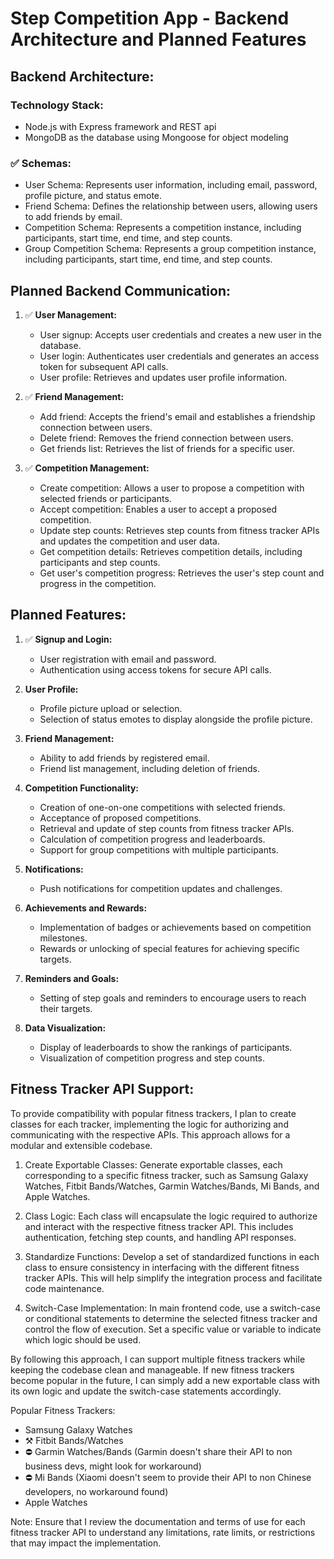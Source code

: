# Step Competition App - Backend Architecture and Planned Features

## Backend Architecture:

### Technology Stack:
- Node.js with Express framework and REST api
- MongoDB as the database using Mongoose for object modeling

### ✅ Schemas:
- User Schema: Represents user information, including email, password, profile picture, and status emote.
- Friend Schema: Defines the relationship between users, allowing users to add friends by email.
- Competition Schema: Represents a competition instance, including participants, start time, end time, and step counts.
- Group Competition Schema: Represents a group competition instance, including participants, start time, end time, and step counts.

## Planned Backend Communication:

1. ✅ **User Management:**
   - User signup: Accepts user credentials and creates a new user in the database.
   - User login: Authenticates user credentials and generates an access token for subsequent API calls.
   - User profile: Retrieves and updates user profile information.

2. ✅ **Friend Management:**
   - Add friend: Accepts the friend's email and establishes a friendship connection between users.
   - Delete friend: Removes the friend connection between users.
   - Get friends list: Retrieves the list of friends for a specific user.

3. ✅ **Competition Management:**
   - Create competition: Allows a user to propose a competition with selected friends or participants.
   - Accept competition: Enables a user to accept a proposed competition.
   - Update step counts: Retrieves step counts from fitness tracker APIs and updates the competition and user data.
   - Get competition details: Retrieves competition details, including participants and step counts.
   - Get user's competition progress: Retrieves the user's step count and progress in the competition.

## Planned Features:

1. ✅ **Signup and Login:**
   - User registration with email and password.
   - Authentication using access tokens for secure API calls.

2. **User Profile:**
   - Profile picture upload or selection.
   - Selection of status emotes to display alongside the profile picture.

3. **Friend Management:**
   - Ability to add friends by registered email.
   - Friend list management, including deletion of friends.

4. **Competition Functionality:**
   - Creation of one-on-one competitions with selected friends.
   - Acceptance of proposed competitions.
   - Retrieval and update of step counts from fitness tracker APIs.
   - Calculation of competition progress and leaderboards.
   - Support for group competitions with multiple participants.

5. **Notifications:**
   - Push notifications for competition updates and challenges.

6. **Achievements and Rewards:**
   - Implementation of badges or achievements based on competition milestones.
   - Rewards or unlocking of special features for achieving specific targets.

7. **Reminders and Goals:**
   - Setting of step goals and reminders to encourage users to reach their targets.

8. **Data Visualization:**
   - Display of leaderboards to show the rankings of participants.
   - Visualization of competition progress and step counts.

## Fitness Tracker API Support:

To provide compatibility with popular fitness trackers, I plan to create classes for each tracker, implementing the logic for authorizing and communicating with the respective APIs. This approach allows for a modular and extensible codebase.

1. Create Exportable Classes: Generate exportable classes, each corresponding to a specific fitness tracker, such as Samsung Galaxy Watches, Fitbit Bands/Watches, Garmin Watches/Bands, Mi Bands, and Apple Watches.

2. Class Logic: Each class will encapsulate the logic required to authorize and interact with the respective fitness tracker API. This includes authentication, fetching step counts, and handling API responses.

3. Standardize Functions: Develop a set of standardized functions in each class to ensure consistency in interfacing with the different fitness tracker APIs. This will help simplify the integration process and facilitate code maintenance.

4. Switch-Case Implementation: In main frontend code, use a switch-case or conditional statements to determine the selected fitness tracker and control the flow of execution. Set a specific value or variable to indicate which logic should be used.

By following this approach, I can support multiple fitness trackers while keeping the codebase clean and manageable. If new fitness trackers become popular in the future, I can simply add a new exportable class with its own logic and update the switch-case statements accordingly.

Popular Fitness Trackers:
- Samsung Galaxy Watches
- ⚒️ Fitbit Bands/Watches
- ⛔ Garmin Watches/Bands (Garmin doesn't share their API to non business devs, might look for workaround)
- ⛔ Mi Bands (Xiaomi doesn't seem to provide their API to non Chinese developers, no workaround found)
- Apple Watches

Note: Ensure that I review the documentation and terms of use for each fitness tracker API to understand any limitations, rate limits, or restrictions that may impact the implementation.
